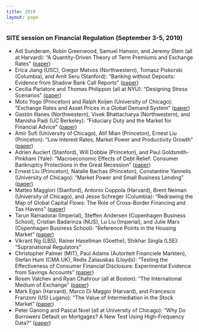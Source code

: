 ```yaml
---
title: 2019
layout: page
---
```


### SITE session on Financial Regulation (September 3-5, 2019)

*	Adi Sunderam, Robin Greenwood, Samuel Hanson, and Jeremy Stein (all at Harvard): “A Quantity-Driven Theory of Term Premiums and Exchange Rates” ([paper](https://scholar.harvard.edu/files/stein/files/ghss_fx_paper_20191101_draft.pdf))
*	Erica Jiang (USC), Gregor Matvos (Northwestern), Tomasz Piskorski (Columbia), and Amit Seru (Stanford): “Banking without Deposits: Evidence from Shadow Bank Call Reports” ([paper](https://www.nber.org/papers/w26903))
*	Cecilia Parlatore and Thomas Philippon (all at NYU): “Designing Stress Scenarios” ([paper](https://economicdynamics.org/meetpapers/2018/paper_1090.pdf))
*	Moto Yogo (Princeton) and Ralph Koijen (University of Chicago): “Exchange Rates and Asset Prices in a Global Demand System” ([paper](https://exhibits.stanford.edu/site-archive/catalog/sy616ct1764))
*	Gastón Illanes (Northwestern), Vivek Bhattacharya (Northwestern), and Manisha Padi (UC Berkeley): “Fiduciary Duty and the Market for Financial Advice” ([paper](https://www.nber.org/system/files/working_papers/w25861/w25861.pdf))
*	Amir Sufi (University of Chicago), Atif Mian (Princeton), Ernest Liu (Princeton): “Low Interest Rates, Market Power and Productivity Growth” ([paper](https://www.nber.org/system/files/working_papers/w25505/w25505.pdf))
*	Adrien Auclert (Stanford), Will Dobbie (Princeton), and Paul Goldsmith-Pinkham (Yale): “Macroeconomic Effects of Debt Relief: Consumer Bankruptcy Protections in the Great Recession” ([paper](http://web.stanford.edu/~aauclert/macrodr.pdf))
*	Ernest Liu (Princeton), Natalie Bachas (Princeton), Constantine Yannelis (University of Chicago): “Market Power and Small Business Lending” ([paper](https://exhibits.stanford.edu/site-archive/catalog/cs517vz7797))
*	Matteo Maggiori (Stanford), Antonio Coppola (Harvard), Brent Neiman (University of Chicago), and Jesse Schreger (Columbia): “Redrawing the Map of Global Capital Flows: The Role of Cross-Border Financing and Tax Havens” ([paper](https://www.nber.org/system/files/working_papers/w26855/w26855.pdf))
*	Tarun Ramadorai (Imperial), Steffen Andersen (Copenhagen Business School), Cristian Badarinza (NUS), Lu Liu (Imperial), and Julie Marx (Copenhagen Business School): “Reference Points in the Housing Market” ([paper](https://exhibits.stanford.edu/site-archive/catalog/sr939jg4465))
*	Vikrant Ng (LBS), Rainer Hasellman (Goethe), Shikhar Singla (LSE): “Supranational Regulators”
*	Christopher Palmer (MIT), Paul Adams (Autoriteit Financiele Markten), Stefan Hunt (CMA UK), Redis Zaliauskas (Lloyds): “Testing the Effectiveness of Consumer Financial Disclosure: Experimental Evidence from Savings Accounts” ([paper](https://www.nber.org/system/files/working_papers/w25718/w25718.pdf))
*	Rosen Valchev and Ryan Chahrour (all at Boston): “The International Medium of Exchange” ([paper](https://exhibits.stanford.edu/site-archive/catalog/dc368gx6975))
*	Mark Egan (Harvard), Marco Di Maggio (Harvard), and Francesco Franzoni (USI Lugano): “The Value of Intermediation in the Stock Market” ([paper](https://exhibits.stanford.edu/site-archive/catalog/fr470yk4092))
*	Peter Ganong and Pascal Noel (all at University of Chicago): “Why Do Borrowers Default on Mortgages? A New Test Using High-Frequency Data?” ([paper](https://www.nber.org/system/files/working_papers/w27585/w27585.pdf))